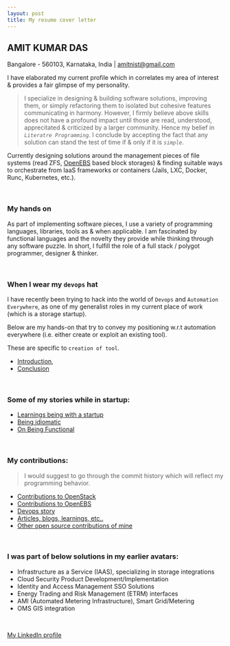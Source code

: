 ```yaml
---
layout: post
title: My resume cover letter
---
```


##  AMIT KUMAR DAS
Bangalore - 560103, Karnataka, India | amitnist@gmail.com

I have elaborated my current profile which in correlates my area of interest & provides
a fair glimpse of my personality.

> I specialize in designing & building software solutions, improving them, or simply
refactoring them to isolated but cohesive features communicating in harmony. However,
I firmly believe above skills does not have a profound impact until those are read,
understood, apprecitated & criticized by a larger community. Hence my belief in 
*`Literatre Programming`*. I conclude by accepting the fact that any solution can stand
the test of time if & only if it is *`simple`*.


Currently designing solutions around the management pieces of file systems 
(read ZFS, [OpenEBS](https://github.com/openebs/) based block storages) & finding 
suitable ways to orchestrate from IaaS frameworks or containers (Jails, LXC, Docker, 
Runc, Kubernetes, etc.). 

<br />

### My hands on

As part of implementing software pieces, I use a variety of programming 
languages, libraries, tools as & when applicable. I am fascinated by functional 
languages and the novelty they provide while thinking through any software puzzle.
In short, I fulfill the role of a full stack / polygot programmer, designer & thinker.

<br />

### When I wear my `devops` hat

I have recently been trying to hack into the world of `Devops` and 
`Automation Everywhere`, as one of my generalist roles in my current place of work 
(which is a storage startup).

Below are my hands-on that try to convey my positioning w.r.t automation everywhere
(i.e. either create or exploit an existing tool).

These are specific to `creation of tool`.

- [Introduction](https://github.com/CloudByteStorages/automation-core/blob/master/README.md),
- [Conclusion](https://github.com/CloudByteStorages/automation-core/blob/master/touchstone/DesignThoughts/My%20Final%20Thoughts.md)

<br />

### Some of my stories while in startup:

- [Learnings being with a startup](https://amitkumardas.github.io/2016/08/20/lessons-learned-at-CloudByte.html)
- [Being idiomatic](https://amitkumardas.github.io/2016/08/19/being-idiomatic-and-do-i-bother.html)
- [On Being Functional](https://www.linkedin.com/pulse/being-functional-amit-kumar-das?trk=hp-feed-article-title-publish)

<br />

### My contributions:

> I would suggest to go through the commit history which will reflect my programming 
behavior.

- [Contributions to OpenStack](https://github.com/openstack/cinder/tree/master/cinder/volume/drivers/cloudbyte)
- [Contributions to OpenEBS](https://github.com/openebs/)
- [Devops story](https://github.com/CloudByteStorages/automation-core)
- [Articles, blogs, learnings, etc..](https://amitkumardas.github.io/)
- [Other open source contributions of mine](https://github.com/AmitKumarDas)

<br />

### I was part of below solutions in my earlier avatars:

- Infrastructure as a Service (IAAS), specializing in storage integrations
- Cloud Security Product Development/Implementation
- Identity and Access Management SSO Solutions
- Energy Trading and Risk Management (ETRM) interfaces
- AMI (Automated Metering Infrastructure), Smart Grid/Metering
- OMS GIS integration

<br />

[My LinkedIn profile](https://in.linkedin.com/in/amit-kumar-das-224b351b)
